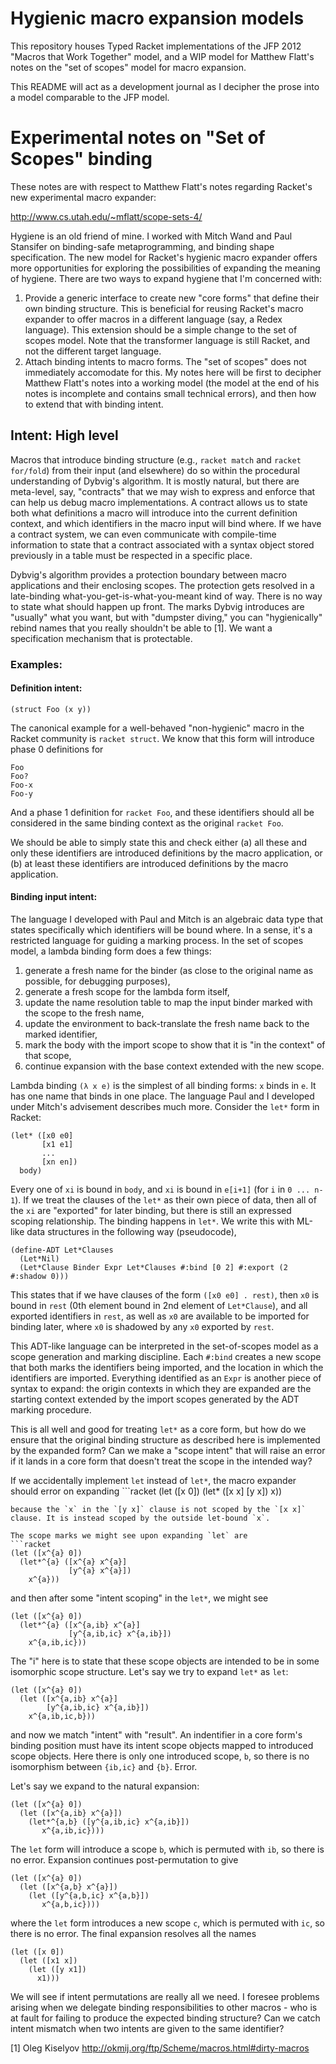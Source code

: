 # Hygienic macro expansion models

This repository houses Typed Racket implementations of the JFP 2012 "Macros that Work Together" model, and a WIP model for Matthew Flatt's notes on the "set of scopes" model for macro expansion.

This README will act as a development journal as I decipher the prose into a model comparable to the JFP model.

# Experimental notes on "Set of Scopes" binding

These notes are with respect to Matthew Flatt's notes regarding Racket's new experimental macro expander:

  http://www.cs.utah.edu/~mflatt/scope-sets-4/

Hygiene is an old friend of mine. I worked with Mitch Wand and Paul Stansifer on binding-safe metaprogramming, and binding shape specification. The new model for Racket's hygienic macro expander offers more opportunities for exploring the possibilities of expanding the meaning of hygiene. There are two ways to expand hygiene that I'm concerned with:

  1. Provide a generic interface to create new "core forms" that define their own binding structure. This is beneficial for reusing Racket's macro expander to offer macros in a different language (say, a Redex language). This extension should be a simple change to the set of scopes model. Note that the transformer language is still Racket, and not the different target language.
  2. Attach binding intents to macro forms. The "set of scopes" does not immediately accomodate for this. My notes here will be first to decipher Matthew Flatt's notes into a working model (the model at the end of his notes is incomplete and contains small technical errors), and then how to extend that with binding intent.

## Intent: High level

Macros that introduce binding structure (e.g., ```racket match``` and ```racket for/fold```) from their input (and elsewhere) do so within the procedural understanding of Dybvig's algorithm. It is mostly natural, but there are meta-level, say, "contracts" that we may wish to express and enforce that can help us debug macro implementations. A contract allows us to state both what definitions a macro will introduce into the current definition context, and which identifiers in the macro input will bind where. If we have a contract system, we can even communicate with compile-time information to state that a contract associated with a syntax object stored previously in a table must be respected in a specific place.

Dybvig's algorithm provides a protection boundary between macro applications and their enclosing scopes. The protection gets resolved in a late-binding what-you-get-is-what-you-meant kind of way. There is no way to state what should happen up front. The marks Dybvig introduces are "usually" what you want, but with "dumpster diving," you can "hygienically" rebind names that you really shouldn't be able to [1]. We want a specification mechanism that is protectable.

### Examples:

#### Definition intent:
```racket
(struct Foo (x y))
```
The canonical example for a well-behaved "non-hygienic" macro in the Racket community is ```racket struct```. We know that this form will introduce phase 0 definitions for

```racket
Foo
Foo?
Foo-x
Foo-y
```
And a phase 1 definition for ```racket Foo```, and these identifiers should all be considered in the same binding context as the original ```racket Foo```.

We should be able to simply state this and check either
   (a) all these and only these identifiers are introduced definitions by the macro application, or
   (b) at least these identifiers are introduced definitions by the macro application.

#### Binding input intent:

The language I developed with Paul and Mitch is an algebraic data type that states specifically which identifiers will be bound where. In a sense, it's a restricted language for guiding a marking process.
In the set of scopes model, a lambda binding form does a few things:

  1. generate a fresh name for the binder (as close to the original name as possible, for debugging purposes),
  2. generate a fresh scope for the lambda form itself,
  3. update the name resolution table to map the input binder marked with the scope to the fresh name,
  4. update the environment to back-translate the fresh name back to the marked identifier,
  5. mark the body with the import scope to show that it is "in the context" of that scope,
  6. continue expansion with the base context extended with the new scope.

Lambda binding `(λ x e)` is the simplest of all binding forms: `x` binds in `e`. It has one name that binds in one place. The language Paul and I developed under Mitch's advisement describes much more. Consider the `let*` form in Racket:

```racket
(let* ([x0 e0]
       [x1 e1]
       ...
       [xn en])
  body)
```
Every one of `xi` is bound in `body`, and `xi` is bound in `e[i+1]` (for `i` in `0 ... n-1`).
If we treat the clauses of the `let*` as their own piece of data, then all of the `xi` are "exported" for later binding, but there is still an expressed scoping relationship. The binding happens in `let*`.
We write this with ML-like data structures in the following way (pseudocode),
```racket
(define-ADT Let*Clauses
  (Let*Nil)
  (Let*Clause Binder Expr Let*Clauses #:bind [0 2] #:export (2 #:shadow 0)))
```
This states that if we have clauses of the form `([x0 e0] . rest)`, then `x0` is bound in `rest` (0th element bound in 2nd element of `Let*Clause`), and all exported identifiers in `rest`, as well as `x0` are available to be imported for binding later, where `x0` is shadowed by any `x0` exported by `rest`.

This ADT-like language can be interpreted in the set-of-scopes model as a scope generation and marking discipline. Each `#:bind` creates a new scope that both marks the identifiers being imported, and the location in which the identifiers are imported. Everything identified as an `Expr` is another piece of syntax to expand: the origin contexts in which they are expanded are the starting context extended by the import scopes generated by the ADT marking procedure.

This is all well and good for treating `let*` as a core form, but how do we ensure that the original binding structure as described here is implemented by the expanded form? Can we make a "scope intent" that will raise an error if it lands in a core form that doesn't treat the scope in the intended way?

If we accidentally implement `let` instead of `let*`, the macro expander should error on expanding ```racket
(let ([x 0])
 (let* ([x x]
        [y x])
   x))
```
because the `x` in the `[y x]` clause is not scoped by the `[x x]` clause. It is instead scoped by the outside let-bound `x`.

The scope marks we might see upon expanding `let` are
```racket
(let ([x^{a} 0])
  (let*^{a} ([x^{a} x^{a}]
             [y^{a} x^{a}])
    x^{a}))
```
and then after some "intent scoping" in the `let*`, we might see
```racket
(let ([x^{a} 0])
  (let*^{a} ([x^{a,ib} x^{a}]
             [y^{a,ib,ic} x^{a,ib}])
    x^{a,ib,ic}))
```
The "i" here is to state that these scope objects are intended to be in some isomorphic scope structure. Let's say we try to expand `let*` as `let`:
```racket
(let ([x^{a} 0])
  (let ([x^{a,ib} x^{a}]
        [y^{a,ib,ic} x^{a,ib}])
    x^{a,ib,ic,b}))
```
and now we match "intent" with "result". An indentifier in a core form's binding position must have its intent scope objects mapped to introduced scope objects. Here there is only one introduced scope, `b`, so there is no isomorphism between `{ib,ic}` and `{b}`. Error.

Let's say we expand to the natural expansion:
```racket
(let ([x^{a} 0])
  (let ([x^{a,ib} x^{a}])
    (let*^{a,b} ([y^{a,ib,ic} x^{a,ib}])
       x^{a,ib,ic})))
```
The `let` form will introduce a scope `b`, which is permuted with `ib`, so there is no error.
Expansion continues post-permutation to give
```racket
(let ([x^{a} 0])
  (let ([x^{a,b} x^{a}])
    (let ([y^{a,b,ic} x^{a,b}])
       x^{a,b,ic})))
```
where the `let` form introduces a new scope `c`, which is permuted with `ic`, so there is no error.
The final expansion resolves all the names
```racket
(let ([x 0])
  (let ([x1 x])
    (let ([y x1])
      x1)))
```

We will see if intent permutations are really all we need. I foresee problems arising when we delegate binding responsibilities to other macros - who is at fault for failing to produce the expected binding structure? Can we catch intent mismatch when two intents are given to the same identifier?

[1] Oleg Kiselyov http://okmij.org/ftp/Scheme/macros.html#dirty-macros